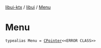 [libui-ktx](../index.md) / [libui](index.md) / [Menu](./-menu.md)

# Menu

`typealias Menu = `[`CPointer`](../kotlinx.cinterop/-c-pointer/index.md)`<<ERROR CLASS>>`